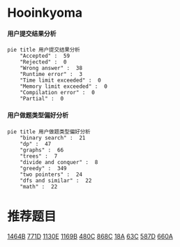 # Hooinkyoma

<!-- tabs:start -->



#### **用户提交结果分析**

```mermaid
pie title 用户提交结果分析
    "Accepted" :  59
    "Rejected" :  0
    "Wrong answer" :  38
    "Runtime error" :  3
    "Time limit exceeded" :  0
    "Memory limit exceeded" :  0
    "Compilation error" :  0
    "Partial" :  0
```

#### **用户做题类型偏好分析**

```mermaid
pie title 用户做题类型偏好分析
    "binary search" :  21
    "dp" :  47
    "graphs" :  66
    "trees" :  7
    "divide and conquer" :  8
    "greedy" :  349
    "two pointers" :  24
    "dfs and similar" :  22
    "math" :  22
```



<!-- tabs:end -->
# 推荐题目
[1464B](https://codeforces.com/contest/1464/problem/B)
[771D](https://codeforces.com/contest/771/problem/D)
[1130E](https://codeforces.com/contest/1130/problem/E)
[1169B](https://codeforces.com/contest/1169/problem/B)
[480C](https://codeforces.com/contest/480/problem/C)
[868C](https://codeforces.com/contest/868/problem/C)
[18A](https://codeforces.com/contest/18/problem/A)
[63C](https://codeforces.com/contest/63/problem/C)
[587D](https://codeforces.com/contest/587/problem/D)
[660A](https://codeforces.com/contest/660/problem/A)
